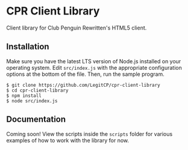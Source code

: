 # CPR Client Library
Client library for Club Penguin Rewritten's HTML5 client.

## Installation
Make sure you have the latest LTS version of Node.js installed on your operating system. Edit `src/index.js` with the appropriate configuration options at the bottom of the file. Then, run the sample program.
```
$ git clone https://github.com/LegitCP/cpr-client-library
$ cd cpr-client-library
$ npm install
$ node src/index.js
```

## Documentation
Coming soon! View the scripts inside the `scripts` folder for various examples of how to work with the library for now.

